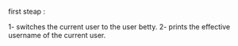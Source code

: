 first steap :

1- switches the current user to the user betty.
2- prints the effective username of the current user.

